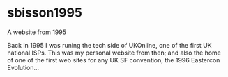 # sbisson1995
A website from 1995

Back in 1995 I was runing the tech side of UKOnline, one of the first UK national ISPs. This was my personal website from then; and also
the home of one of the first web sites for any UK SF convention, the 1996 Eastercon Evolution...
